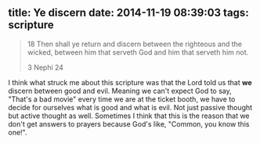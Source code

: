 title: Ye discern
date: 2014-11-19 08:39:03
tags: scripture
---
> 18 Then shall ye return and discern between the righteous and the wicked, between him that serveth God and him that serveth him not.
> 
> 3 Nephi 24

I think what struck me about this scripture was that the Lord told us that __we__ discern between good and evil. Meaning we can't expect God to say, "That's a bad movie" every time we are at the ticket booth, we have to decide for ourselves what is good and what is evil. Not just passive thought but active thought as well. Sometimes I think that this is the reason that we don't get answers to prayers because God's like, "Common, you know this one!".
